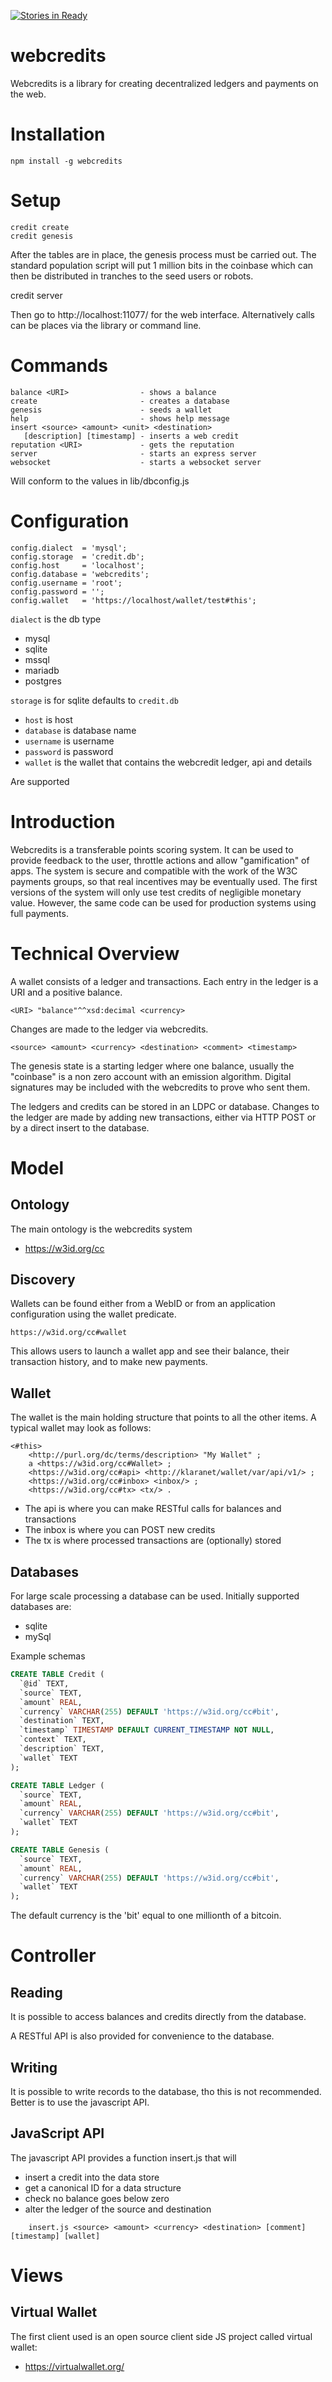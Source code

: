 [![Stories in Ready](https://badge.waffle.io/webcredits/webcredits.png?label=ready&title=Ready)](https://waffle.io/webcredits/webcredits)

webcredits
==========

Webcredits is a library for creating decentralized ledgers and payments on the
web.

# Installation

    npm install -g webcredits

# Setup

    credit create
    credit genesis

After the tables are in place, the genesis process must be carried out.  The standard population script will put 1 million bits in the coinbase which can then be distributed in tranches to the seed users or robots.

   credit server

Then go to http://localhost:11077/ for the web interface.  Alternatively calls can be places via the library or command line.

# Commands

    balance <URI>                - shows a balance
    create                       - creates a database
    genesis                      - seeds a wallet
    help                         - shows help message
    insert <source> <amount> <unit> <destination>
       [description] [timestamp] - inserts a web credit
    reputation <URI>             - gets the reputation
    server                       - starts an express server
    websocket                    - starts a websocket server


Will conform to the values in lib/dbconfig.js

# Configuration

    config.dialect  = 'mysql';
    config.storage  = 'credit.db';
    config.host     = 'localhost';
    config.database = 'webcredits';
    config.username = 'root';
    config.password = '';
    config.wallet   = 'https://localhost/wallet/test#this';

`dialect` is the db type
* mysql
* sqlite
* mssql
* mariadb
* postgres

`storage` is for sqlite defaults to `credit.db`

* `host` is host
* `database` is database name
* `username` is username
* `password` is password
* `wallet` is the wallet that contains the webcredit ledger, api and details

Are supported

# Introduction

Webcredits is a transferable points scoring system.  It can be used to provide feedback to the user, throttle actions and allow "gamification" of apps.  The system is secure and compatible with the work of the W3C payments groups, so that real incentives may be eventually used.  The first versions of the system will only use test credits of negligible monetary value.  However, the same code can be used for production systems using full payments.

# Technical Overview

A wallet consists of a ledger and transactions.  Each entry in the ledger is a URI and a positive balance.  

    <URI> "balance"^^xsd:decimal <currency>

Changes are made to the ledger via webcredits.  

    <source> <amount> <currency> <destination> <comment> <timestamp>

The genesis state is a starting ledger where one balance, usually the "coinbase" is a non zero account with an emission algorithm.  Digital signatures may be included with the webcredits to prove who sent them.

The ledgers and credits can be stored in an LDPC or database.  Changes to the ledger are made by adding new transactions, either via HTTP POST or by a direct insert to the database.

# Model

## Ontology

The main ontology is the webcredits system

* https://w3id.org/cc

## Discovery

Wallets can be found either from a WebID or from an application configuration using the wallet predicate.  

    https://w3id.org/cc#wallet

This allows users to launch a wallet app and see their balance, their transaction history, and to make new payments.

## Wallet

The wallet is the main holding structure that points to all the other items.  A typical wallet may look as follows:

```
<#this>
    <http://purl.org/dc/terms/description> "My Wallet" ;
    a <https://w3id.org/cc#Wallet> ;
    <https://w3id.org/cc#api> <http://klaranet/wallet/var/api/v1/> ;
    <https://w3id.org/cc#inbox> <inbox/> ;
    <https://w3id.org/cc#tx> <tx/> .

```

* The api is where you can make RESTful calls for balances and transactions
* The inbox is where you can POST new credits
* The tx is where processed transactions are (optionally) stored

## Databases

For large scale processing a database can be used.  Initially supported databases are:

* sqlite
* mySql

Example schemas

```sql
CREATE TABLE Credit (
  `@id` TEXT,
  `source` TEXT,
  `amount` REAL,
  `currency` VARCHAR(255) DEFAULT 'https://w3id.org/cc#bit',
  `destination` TEXT,
  `timestamp` TIMESTAMP DEFAULT CURRENT_TIMESTAMP NOT NULL,
  `context` TEXT,
  `description` TEXT,
  `wallet` TEXT
);

CREATE TABLE Ledger (
  `source` TEXT,
  `amount` REAL,
  `currency` VARCHAR(255) DEFAULT 'https://w3id.org/cc#bit',
  `wallet` TEXT
);

CREATE TABLE Genesis (
  `source` TEXT,
  `amount` REAL,
  `currency` VARCHAR(255) DEFAULT 'https://w3id.org/cc#bit',
  `wallet` TEXT
);

```
The default currency is the 'bit' equal to one millionth of a bitcoin.

# Controller

## Reading

It is possible to access balances and credits directly from the database.

A RESTful API is also provided for convenience to the database.

## Writing

It is possible to write records to the database, tho this is not recommended.  Better is to use the javascript API.


## JavaScript API

The javascript API provides a function insert.js that will
* insert a credit into the data store
* get a canonical ID for a data structure
* check no balance goes below zero
* alter the ledger of the source and destination

```
    insert.js <source> <amount> <currency> <destination> [comment] [timestamp] [wallet]
```

# Views

## Virtual Wallet

The first client used is an open source client side JS project called virtual wallet:

* https://virtualwallet.org/
